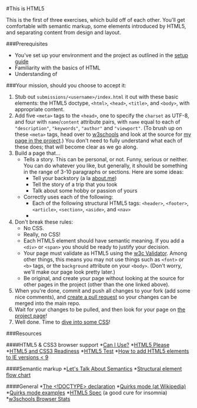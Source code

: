 #This is HTML5

This is the first of three exercises, which build off of each other. You'll get comfortable with semantic markup, some elements introduced by HTML5, and separating content from design and layout.

###Prerequisites
* You've set up your environment and the project as outlined in the [setup guide](https://github.com/chrisbay/thisisthemodernweb/tree/gh-pages/setup)
* Familiarity with the basics of HTML
* Understanding of 

###Your mission, should you choose to accept it:

1. Stub out `submissions/<username>/index.html` it out with these basic elements: the HTML5 doctype, `<html>`, `<head>`, `<title>`, and `<body>`, with appropriate content.
2. Add five `<meta>` tags to the `<head>`, one to specify the `charset` as UTF-8, and four with `name`/`content` attribute pairs, with `name` equal to each of `"description"`, `"keywords"`, `"author"` and `"viewport"`. (To brush up on these `<meta>` tags, head over to [w3schools](http://www.w3schools.com/tags/tag_meta.asp) and look at the source for [my page in the project](http://chrisbay.github.io/thisishtml5/submissions/chrisbay/).) You don't need to fully understand what each of these does; that will become clear as we go along.
3. Build a page that...
	* Tells a story. This can be personal, or not. Funny, serious or neither. You can do whatever you like, but generally, it should be something in the range of 3-10 paragraphs or sections. Here are some ideas:
		- Tell your backstory (a la [about.me](https://about.me/backstory))
		- Tell the story of a trip that you took
		- Talk about some hobby or passion of yours
	* Correctly uses each of the following:
		- Each of the following structural HTML5 tags: `<header>`, `<footer>`, `<article>`, `<section>`, `<aside>`, and `<nav>`
		- 
4. Don't break these rules:
	* No CSS.
	* Really, no CSS!
	* Each HTML5 element should have semantic meaning. If you add a `<div>` or `<span>` you should be ready to justify your decision.
	* Your page must validate as HTML5 using the [w3c Validator](http://validator.w3.org). Among other things, this means you may not use things such as `<font>` or `<b>` tags, or the `background` attribute on your `<body>`. (Don't worry, we'll make our page look pretty later.)
	* Be original, and create your page without looking at the source for other pages in the project (other than the one linked above).
5. When you're done, commit and push all changes to your fork (add some nice comments), and [create a pull request](https://help.github.com/articles/creating-a-pull-request/) so your changes can be merged into the main repo.
6. Wait for your changes to be pulled, and then look for your page on [the project page](http://chrisbay.github.io/thisisthemodernweb/)!
7. Well done. Time to [dive into some CSS](https://github.com/chrisbay/thisisthemodernweb/tree/gh-pages/thisiscss3)!

###Resources

####HTML5 & CSS3 browser support
*[Can I Use?](http://caniuse.com)
*[HTML5 Please](http://html5please.com)
*[HTML5 and CSS3 Readiness](http://html5readiness.com)
*[HTML5 Test](https://html5test.com)
*[How to add HTML5 elements to IE versions < 9](http://www.w3schools.com/html/html5_browsers.asp)

####Semantic markup
*[Let's Talk About Semantics](http://html5doctor.com/lets-talk-about-semantics/)
*[Structural element flow chart](http://html5doctor.com/downloads/h5d-sectioning-flowchart.png)

####General
*[The <!DOCTYPE> declaration](http://www.w3schools.com/tags/tag_DOCTYPE.asp)
*[Quirks mode (at Wikipedia)](http://en.wikipedia.org/wiki/Quirks_mode)
*[Quirks mode examples](http://examples.strictquirks.nl/quirks/)
*[HTML5 Spec](http://www.w3.org/TR/html5/) (a good cure for insomnia)
*[w3schools Browser Stats](http://www.w3schools.com/browsers/browsers_stats.asp)